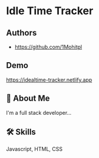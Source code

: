 
# Idle Time Tracker


## Authors

- https://github.com/1Mohitpl


## Demo


https://idealtime-tracker.netlify.app

## 🚀 About Me
I'm a full stack developer...


## 🛠 Skills
Javascript, HTML, CSS
